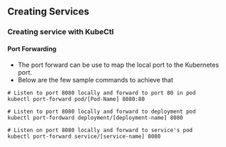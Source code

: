 ## Creating Services

### Creating service with KubeCtl

#### Port Forwarding
- The port forward can be use to map the local port to the Kubernetes port.
- Below are the few sample commands to achieve that

```
# Listen to port 8080 locally and forward to port 80 in pod
kubectl port-forward pod/[Pod-Name] 8080:80

# Listen to port 8080 locally and forward to deployment pod
kubectl port-fordward deployment/[deployment-name] 8080

# Listen on port 8080 locally and forward to service's pod
kubectl port-forward service/[service-name] 8080
```